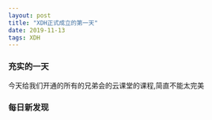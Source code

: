 ```yaml
---  
layout: post  
title: "XDH正式成立的第一天"   
date: 2019-11-13
tags: XDH    
---  
```




### 充实的一天
今天给我们开通的所有的兄弟会的云课堂的课程,简直不能太完美
### 每日新发现



